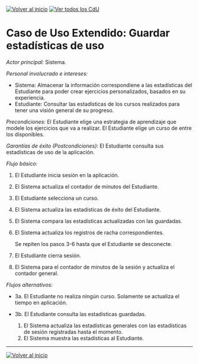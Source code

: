 [![Volver al inicio](https://img.shields.io/badge/⬅️_Volver_al_inicio-4CAF50?style=for-the-badge)](../../README.md)
[![Ver todos los CdU](https://img.shields.io/badge/📋_Ver_todos_los_CdU-C62828?style=for-the-badge)](./CasosDeUso.md)

# Caso de Uso Extendido: Guardar estadísticas de uso

*Actor principal:* Sistema.

*Personal involucrado e intereses:*

- Sistema: Almacenar la información correspondiene a las estadísticas del Estudiante para poder crear ejercicios personalizados, basados en su experiencia.
- Estudiante: Consultar las estadísticas de los cursos realizados para tener una visión general de su progreso.

*Precondiciones:* El Estudiante elige una estrategia de aprendizaje que modele los ejercicios que va a realizar. El Estudiante elige un curso de entre los disponibles.

*Garantías de éxito (Postcondiciones):* El Estudiante consulta sus estadísticas de uso de la aplicación.

*Flujo básico:*

1. El Estudiante inicia sesión en la aplicación.  
2. El Sistema actualiza el contador de minutos del Estudiante.  
3. El Estudiante selecciona un curso.  
4. El Sistema actualiza las estadísticas de éxito del Estudiante.  
5. El Sistema compara las estadísticas actualizadas con las guardadas.  
6. El Sistema actualiza los registros de racha correspondientes.  

   Se repiten los pasos 3-6 hasta que el Estudiante se desconecte.  

7. El Estudiante cierra sesión.  
8. El Sistema para el contador de minutos de la sesión y actualiza el contador general.  

*Flujos alternativos:*

- 3a. El Estudiante no realiza ningún curso. Solamente se actualiza el tiempo en aplicación.  

- 3b. El Estudiante consulta las estadísticas guardadas.  
    1. El Sistema actualiza las estadísticas generales con las estadísticas de sesión registradas hasta el momento.  
    2. El Sistema muestra las estadísticas al Estudiante.  

---

[![Volver al inicio](https://img.shields.io/badge/⬅️_Volver_al_inicio-4CAF50?style=for-the-badge)](../../README.md)
